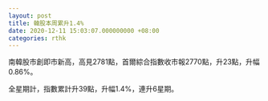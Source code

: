 ```yaml
---
layout: post
title: 韓股本周累升1.4%
date: 2020-12-11 15:03:07.000000000 +08:00
categories: rthk
---
```


南韓股市創即市新高，高見2781點，首爾綜合指數收市報2770點，升23點，升幅0.86%。

全星期計，指數累計升39點，升幅1.4%，連升6星期。
